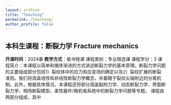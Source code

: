 ```yaml
---
layout: archive
title: "Teaching"
permalink: /teaching/
author_profile: false
---
```


## 本科生课程：断裂力学 Fracture mechanics

<b>开课时间</b>：2024春 
<b>教学方式</b>：板书授课
课程类别：专业限选课
课程学分：3 
课程简介：本课程以简单和循序渐进的方式讲述断裂力学的基本原理。断裂力学问题的主要组成部分包括1）裂纹体中的应力和应变场的确定以及2）裂纹扩展的断裂准则。我们将涵盖线性和非线性断裂力学概念，并着眼于裂纹尖端附近的分离机制。此外，根据具体情况，本课程还将部分涵盖黏附力学、动态断裂力学、界面断裂力学、相场断裂模型、柔性器件/微机电系统中的断裂力学问题等专题。
课程由两部分组成，其中